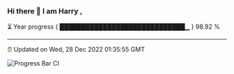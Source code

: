 ### Hi there 👋 I am Harry , 

⏳ Year progress { █████████████████████████████▁ } 98.92 %

---

⏰ Updated on Wed, 28 Dec 2022 01:35:55 GMT

![Progress Bar CI](https://github.com/duykhang68/duykhang68/workflows/Progress%20Bar%20CI/badge.svg)
